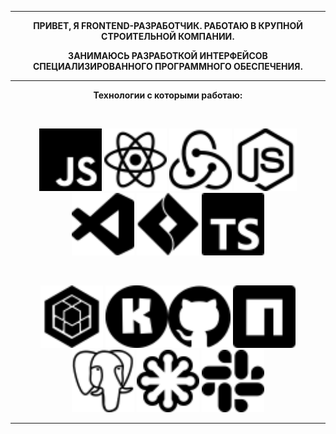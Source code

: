 <div align='center'>
  
---
  
__ПРИВЕТ, Я FRONTEND-РАЗРАБОТЧИК. РАБОТАЮ В КРУПНОЙ СТРОИТЕЛЬНОЙ КОМПАНИИ.__
 
  __ЗАНИМАЮСЬ РАЗРАБОТКОЙ ИНТЕРФЕЙСОВ СПЕЦИАЛИЗИРОВАННОГО ПРОГРАММНОГО ОБЕСПЕЧЕНИЯ.__

---

  
__Технологии с которыми работаю:__ 
  
<br/>
  
<img src ='javascript.svg' alt='javascript' width='100'/>   <img src = 'react.svg' alt='react' width='100'> <img src = 'redux.svg' alt='redux' width='100'> <img src = 'nodedotjs.svg' alt='node.js' width='100'> <img src = 'visualstudiocode.svg' alt='vscode' width='100'> <img src = 'jirasoftware.svg' alt='jira' width='100'> <img src = 'typescript.svg' alt='typescript' width='100'>
  
<br/>
  
<img src = 'sequelize.svg' alt='sequelize' width='100'> <img src = 'konva.svg' alt='konva' width='100'><img src = 'github.svg' alt='github' width='100'>  <img src = 'npm.svg' alt='npm' width='100'> <img src = 'postgresql.svg' alt='postgres' width='100'>  <img src = 'svg.svg' alt='svg' width='100'> <img src = 'slack.svg' alt='slack' width='100'>

---
